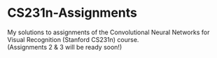 # CS231n-Assignments
My solutions to assignments of the Convolutional Neural Networks for Visual Recognition (Stanford CS231n) course.  
(Assignments 2 & 3 will be ready soon!)
